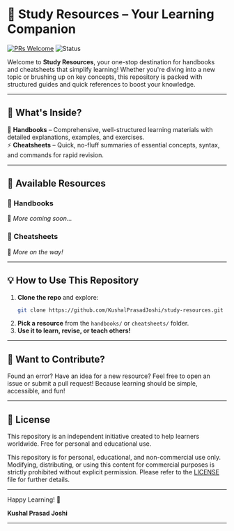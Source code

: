 # 🚀 Study Resources – Your Learning Companion  

[![PRs Welcome](https://img.shields.io/badge/PRs-Welcome-brightgreen.svg)](https://github.com/KushalPrasadJoshi/programming-in-c/pulls)
![Status](https://img.shields.io/badge/Status-Active-brightgreen)

Welcome to **Study Resources**, your one-stop destination for handbooks and cheatsheets that simplify learning! Whether you're diving into a new topic or brushing up on key concepts, this repository is packed with structured guides and quick references to boost your knowledge.  

---

## 📂 What's Inside?  

📝 **Handbooks** – Comprehensive, well-structured learning materials with detailed explanations, examples, and exercises.  
⚡ **Cheatsheets** – Quick, no-fluff summaries of essential concepts, syntax, and commands for rapid revision.

---

## 📖 Available Resources  

### 🔹 Handbooks   
🎯 *More coming soon…*  

### 🔹 Cheatsheets  
🚀 *More on the way!*  

---

## 💡 How to Use This Repository  

1. **Clone the repo** and explore:  
   ```sh
   git clone https://github.com/KushalPrasadJoshi/study-resources.git
   ```  
2. **Pick a resource** from the `handbooks/` or `cheatsheets/` folder.  
3. **Use it to learn, revise, or teach others!**  

---

## 🤝 Want to Contribute?  

Found an error? Have an idea for a new resource? Feel free to open an issue or submit a pull request! Because learning should be simple, accessible, and fun!

---

## 📜 License  

This repository is an independent initiative created to help learners worldwide. Free for personal and educational use. 

This repository is for personal, educational, and non-commercial use only. Modifying, distributing, or using this content for commercial purposes is strictly prohibited without explicit permission. Please refer to the [LICENSE](LICENSE) file for further details.   

---

Happy Learning! 🚀  

**Kushal Prasad Joshi**  

---